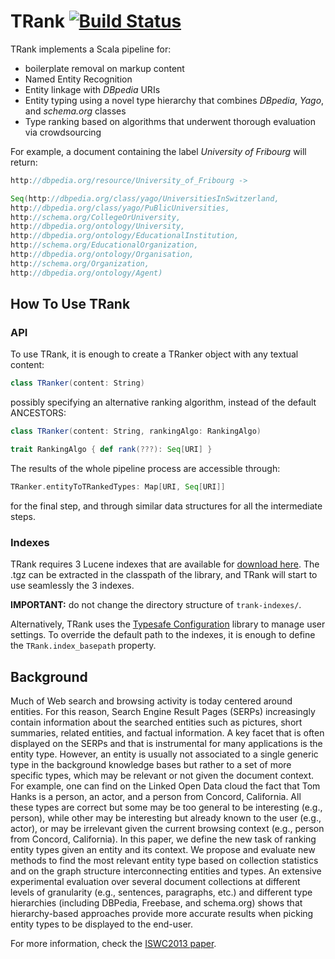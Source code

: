 TRank [![Build Status](https://travis-ci.org/XI-lab/TRank.png?branch=master)](https://travis-ci.org/XI-lab/TRank)
=====
TRank implements a Scala pipeline for:
* boilerplate removal on markup content
* Named Entity Recognition
* Entity linkage with *DBpedia* URIs
* Entity typing using a novel type hierarchy that combines *DBpedia*, *Yago*, and *schema.org* classes
* Type ranking based on algorithms that underwent thorough evaluation via crowdsourcing
 

For example, a document containing the label *University of Fribourg* will return:
```scala
http://dbpedia.org/resource/University_of_Fribourg ->

Seq(http://dbpedia.org/class/yago/UniversitiesInSwitzerland,
http://dbpedia.org/class/yago/PuBlicUniversities,
http://schema.org/CollegeOrUniversity,
http://dbpedia.org/ontology/University,
http://dbpedia.org/ontology/EducationalInstitution,
http://schema.org/EducationalOrganization,
http://dbpedia.org/ontology/Organisation,
http://schema.org/Organization,
http://dbpedia.org/ontology/Agent)
```

How To Use TRank
----------------
### API
To use TRank, it is enough to create a TRanker object with any textual content:
```scala
class TRanker(content: String)
```
possibly specifying an alternative ranking algorithm, instead of the default ANCESTORS:
```scala
class TRanker(content: String, rankingAlgo: RankingAlgo)

trait RankingAlgo { def rank(???): Seq[URI] }
```

The results of the whole pipeline process are accessible through:
```scala
TRanker.entityToTRankedTypes: Map[URI, Seq[URI]]
```
for the final step, and through similar data structures for all the intermediate steps.

### Indexes
TRank requires 3 Lucene indexes that are available for
[download here](http://exascale.info/sites/default/files/uploaded/trank/trank-indexes.tgz).
The .tgz can be extracted in the classpath of the library, and TRank will start to use seamlessly the 3 indexes.

**IMPORTANT:** do not change the directory structure of `trank-indexes/`.


Alternatively, TRank uses the [Typesafe Configuration](https://github.com/typesafehub/config) library to manage user
settings. To override the default path to the indexes, it is enough to define the `TRank.index_basepath` property.


Background
----------
Much of Web search and browsing activity is today centered around entities. For this reason, Search Engine Result
Pages (SERPs) increasingly contain information about the searched entities such as pictures, short summaries,
related entities, and factual information. A key facet that is often displayed on the SERPs and that is instrumental
for many applications is the entity type. However, an entity is usually not associated to a single generic type
in the background knowledge bases but rather to a set of more specific types, which may be relevant or not given the
document context. For example, one can find on the Linked Open Data cloud the fact that Tom Hanks is a person, an actor,
and a person from Concord, California. All these types are correct but some may be too general to be interesting (e.g.,
person), while other may be interesting but already known to the user (e.g., actor), or may be irrelevant given the
current browsing context (e.g., person from Concord, California). In this paper, we define the new task of ranking entity
types given an entity and its context. We propose and evaluate new methods to find the most relevant entity type based on
collection statistics and on the graph structure interconnecting entities and types. An extensive experimental evaluation
over several document collections at different levels of granularity (e.g., sentences, paragraphs, etc.) and different
type hierarchies (including DBPedia, Freebase, and schema.org) shows that hierarchy-based approaches provide more accurate
results when picking entity types to be displayed to the end-user.


For more information, check the [ISWC2013 paper](http://exascale.info/sites/default/files/entityTypes.pdf).

